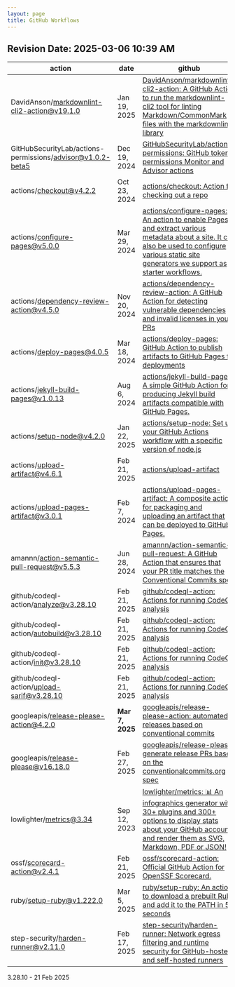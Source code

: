 ```yaml
---
layout: page
title: GitHub Workflows
---
```


## Revision Date: 2025-03-06 10:39 AM

| action | date | github |
|---|---|---|
| DavidAnson/markdownlint-cli2-action@v19.1.0 | Jan 19, 2025 | [DavidAnson/markdownlint-cli2-action: A GitHub Action to run the markdownlint-cli2 tool for linting Markdown/CommonMark files with the markdownlint library](https://github.com/DavidAnson/markdownlint-cli2-action) |
| GitHubSecurityLab/actions-permissions/advisor@v1.0.2-beta5 | Dec 19, 2024 | [GitHubSecurityLab/actions-permissions: GitHub token permissions Monitor and Advisor actions](https://github.com/GitHubSecurityLab/actions-permissions) |
| actions/checkout@v4.2.2 | Oct 23, 2024 | [actions/checkout: Action for checking out a repo](https://github.com/actions/checkout) |
| actions/configure-pages@v5.0.0 | Mar 29, 2024 | [actions/configure-pages: An action to enable Pages and extract various metadata about a site. It can also be used to configure various static site generators we support as starter workflows.](https://github.com/actions/configure-pages) |
| actions/dependency-review-action@v4.5.0 | Nov 20, 2024 | [actions/dependency-review-action: A GitHub Action for detecting vulnerable dependencies and invalid licenses in your PRs](https://github.com/actions/dependency-review-action) |
| actions/deploy-pages@4.0.5 | Mar 18, 2024 | [actions/deploy-pages: GitHub Action to publish artifacts to GitHub Pages for deployments](https://github.com/actions/deploy-pages) |
| actions/jekyll-build-pages@v1.0.13 | Aug 6, 2024 | [actions/jekyll-build-pages: A simple GitHub Action for producing Jekyll build artifacts compatible with GitHub Pages.](https://github.com/actions/jekyll-build-pages) |
| actions/setup-node@v4.2.0 | Jan 22, 2025 | [actions/setup-node: Set up your GitHub Actions workflow with a specific version of node.js](https://github.com/actions/setup-node) |
| actions/upload-artifact@v4.6.1 | Feb 21, 2025 | [actions/upload-artifact](https://github.com/actions/upload-artifact) |
| actions/upload-pages-artifact@v3.0.1 | Feb 7, 2024 | [actions/upload-pages-artifact: A composite action for packaging and uploading an artifact that can be deployed to GitHub Pages.](https://github.com/actions/upload-pages-artifact) |
| amannn/action-semantic-pull-request@v5.5.3 | Jun 28, 2024 | [amannn/action-semantic-pull-request: A GitHub Action that ensures that your PR title matches the Conventional Commits spec](https://github.com/amannn/action-semantic-pull-request) |
| github/codeql-action/analyze@v3.28.10 | Feb 21, 2025 | [github/codeql-action: Actions for running CodeQL analysis](https://github.com/github/codeql-action) |
| github/codeql-action/autobuild@v3.28.10 | Feb 21, 2025 | [github/codeql-action: Actions for running CodeQL analysis](https://github.com/github/codeql-action) |
| github/codeql-action/init@v3.28.10 | Feb 21, 2025 | [github/codeql-action: Actions for running CodeQL analysis](https://github.com/github/codeql-action) |
| github/codeql-action/upload-sarif@v3.28.10 | Feb 21, 2025 | [github/codeql-action: Actions for running CodeQL analysis](https://github.com/github/codeql-action) |
| googleapis/release-please-action@4.2.0 | **Mar 7, 2025** | [googleapis/release-please-action: automated releases based on conventional commits](https://github.com/googleapis/release-please-action)
| googleapis/release-please@v16.18.0 | Feb 27, 2025 | [googleapis/release-please: generate release PRs based on the conventionalcommits.org spec](https://github.com/googleapis/release-please) |
| lowlighter/metrics@3.34 | Sep 12, 2023 | [lowlighter/metrics: 📊 An infographics generator with 30+ plugins and 300+ options to display stats about your GitHub account and render them as SVG, Markdown, PDF or JSON!](https://github.com/lowlighter/metrics) |
| ossf/scorecard-action@v2.4.1 | Feb 21, 2025 | [ossf/scorecard-action: Official GitHub Action for OpenSSF Scorecard.](https://github.com/ossf/scorecard-action) |
| ruby/setup-ruby@v1.222.0 | Mar 5, 2025 | [ruby/setup-ruby: An action to download a prebuilt Ruby and add it to the PATH in 5 seconds](https://github.com/ruby/setup-ruby) |
| step-security/harden-runner@v2.11.0 | Feb 17, 2025 | [step-security/harden-runner: Network egress filtering and runtime security for GitHub-hosted and self-hosted runners](https://github.com/step-security/harden-runner) |
3.28.10 - 21 Feb 2025
